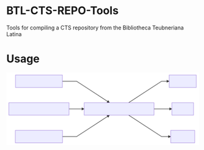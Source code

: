 # BTL-CTS-REPO-Tools
Tools for compiling a CTS repository from the Bibliotheca Teubneriana Latina

# Usage
![50%](flowOFfkt.svg )

